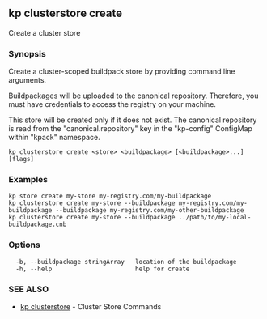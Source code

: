 ## kp clusterstore create

Create a cluster store

### Synopsis

Create a cluster-scoped buildpack store by providing command line arguments.

Buildpackages will be uploaded to the canonical repository.
Therefore, you must have credentials to access the registry on your machine.

This store will be created only if it does not exist.
The canonical repository is read from the "canonical.repository" key in the "kp-config" ConfigMap within "kpack" namespace.


```
kp clusterstore create <store> <buildpackage> [<buildpackage>...] [flags]
```

### Examples

```
kp store create my-store my-registry.com/my-buildpackage
kp clusterstore create my-store --buildpackage my-registry.com/my-buildpackage --buildpackage my-registry.com/my-other-buildpackage
kp clusterstore create my-store --buildpackage ../path/to/my-local-buildpackage.cnb
```

### Options

```
  -b, --buildpackage stringArray   location of the buildpackage
  -h, --help                       help for create
```

### SEE ALSO

* [kp clusterstore](kp_clusterstore.md)	 - Cluster Store Commands

